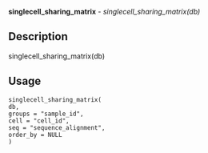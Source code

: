 **singlecell_sharing_matrix** - *singlecell_sharing_matrix(db)*

Description
--------------------

singlecell_sharing_matrix(db)


Usage
--------------------
```
singlecell_sharing_matrix(
db,
groups = "sample_id",
cell = "cell_id",
seq = "sequence_alignment",
order_by = NULL
)
```











